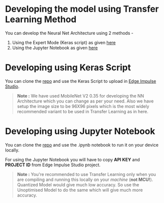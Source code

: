 # Developing the model using Transfer Learning Method
You can develop the Neural Net Architecture using 2 methods - 

1) Using the Expert Mode (Keras script) as given [here](https://github.com/arijitdas123student/pneumonia-detection-edgeml/blob/main/transfer_learning/neuralnet.py)
2) Using the Jupyter Notebook as given [here](https://github.com/arijitdas123student/pneumonia-detection-edgeml/blob/main/transfer_learning/ei-pneumonia-detection-using-edgeml-transfer-learning.ipynb)

# Developing using Keras Script
You can clone the [repo](https://github.com/arijitdas123student/pneumonia-detection-edgeml) and use the Keras Script to upload in [Edge Impulse Studio](https://studio.edgeimpulse.com).
> **Note :** We have used MobileNet V2 0.35 for developing the NN Architecture which you can change as per your need. Also we have setup the image size to be 96X96 pixels which is the most widely recommended variant to be used in Transfer Learning as in here.

# Developing using Jupyter Notebook
You can clone the [repo](https://github.com/arijitdas123student/pneumonia-detection-edgeml) and use the .ipynb notebook to run it on your device locally.

For using the Jupyter Notebook you will have to copy **API KEY** and **PROJECT ID** from Edge Impulse Studio project.

>**Note :** You're recommended to use Transfer Learning only when you are compiling and running this locally on your *machine* (**not MCU!**). Quantized Model would give much low accuracy. So use the Unoptimised Model to do the same which will give much more accuracy.
